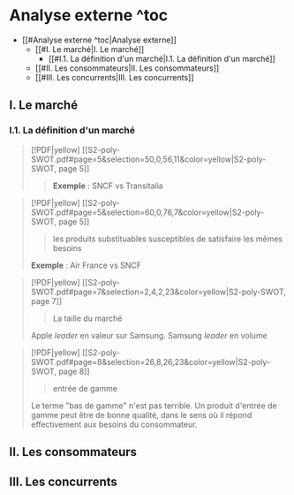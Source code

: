 
# Analyse externe ^toc

- [[#Analyse externe ^toc|Analyse externe]]
	- [[#I. Le marché|I. Le marché]]
		- [[#I.1. La définition d'un marché|I.1. La définition d'un marché]]
	- [[#II. Les consommateurs|II. Les consommateurs]]
	- [[#III. Les concurrents|III. Les concurrents]]

## I. Le marché
### I.1. La définition d'un marché

> [!PDF|yellow] [[S2-poly-SWOT.pdf#page=5&selection=50,0,56,11&color=yellow|S2-poly-SWOT, page 5]]
> > **Exemple** : SNCF vs Transitalia 

> [!PDF|yellow] [[S2-poly-SWOT.pdf#page=5&selection=60,0,76,7&color=yellow|S2-poly-SWOT, page 5]]
> > les produits substituables susceptibles de satisfaire les mêmes besoins
> 
> **Exemple** : Air France vs SNCF

> [!PDF|yellow] [[S2-poly-SWOT.pdf#page=7&selection=2,4,2,23&color=yellow|S2-poly-SWOT, page 7]]
> > La taille du marché
> 
> Apple *leader* en valeur sur Samsung. Samsung *leader* en volume

> [!PDF|yellow] [[S2-poly-SWOT.pdf#page=8&selection=26,8,26,23&color=yellow|S2-poly-SWOT, page 8]]
> > entrée de gamme
> 
> Le terme "bas de gamme" n'est pas terrible. Un produit d'entrée de gamme peut être de bonne qualité, dans le sens où il répond effectivement aux besoins du consommateur.

## II. Les consommateurs

## III. Les concurrents


